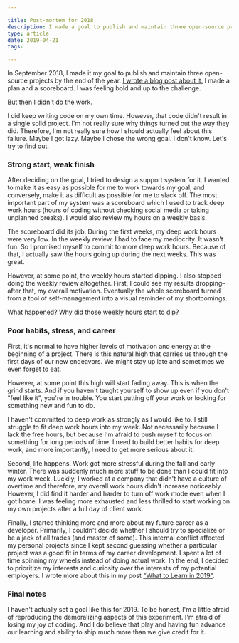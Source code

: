 ```yaml
---

title: Post-mortem for 2018
description: I made a goal to publish and maintain three open-source projects and then I didn't do that
type: article
date: 2019-04-21
tags:

---
```


In September 2018, I made it my goal to publish and maintain three open-source projects by the end of the year. [I wrote a blog post about it.](https://www.flashover.blog/posts/deep-work-and-the-4-disciplines-of-execution/) I made a plan and a scoreboard. I was feeling bold and up to the challenge.

But then I didn't do the work.

I did keep writing code on my own time. However, that code didn't result in a single solid project. I'm not really sure why things turned out the way they did. Therefore, I'm not really sure how I should actually feel about this failure. Maybe I got lazy. Maybe I chose the wrong goal. I don't know. Let's try to find out.

### Strong start, weak finish

After deciding on the goal, I tried to design a support system for it. I wanted to make it as easy as possible for me to work towards my goal, and conversely, make it as difficult as possible for me to slack off. The most important part of my system was a scoreboard which I used to track deep work hours (hours of coding without checking social media or taking unplanned breaks). I would also review my hours on a weekly basis.

The scoreboard did its job. During the first weeks, my deep work hours were very low. In the weekly review, I had to face my mediocrity. It wasn't fun. So I promised myself to commit to more deep work hours. Because of that, I actually saw the hours going up during the next weeks. This was great.

However, at some point, the weekly hours started dipping. I also stopped doing the weekly review altogether. First, I could see my results dropping–after that, my overall motivation. Eventually the whole scoreboard turned from a tool of self-management into a visual reminder of my shortcomings.

What happened? Why did those weekly hours start to dip?

### Poor habits, stress, and career

First, it's normal to have higher levels of motivation and energy at the beginning of a project. There is this natural high that carries us through the first days of our new endeavors. We might stay up late and sometimes we even forget to eat.

However, at some point this high will start fading away. This is when the grind starts. And if you haven't taught yourself to show up even if you don't "feel like it", you're in trouble. You start putting off your work or looking for something new and fun to do.

I haven't committed to deep work as strongly as I would like to. I still struggle to fit deep work hours into my week. Not necessarily because I lack the free hours, but because I'm afraid to push myself to focus on something for long periods of time. I need to build better habits for deep work, and more importantly, I need to get more serious about it.

Second, life happens. Work got more stressful during the fall and early winter. There was suddenly much more stuff to be done than I could fit into my work week. Luckily, I worked at a company that didn't have a culture of overtime and therefore, my overall work hours didn't increase noticeably. However, I did find it harder and harder to turn off work mode even when I got home. I was feeling more exhausted and less thrilled to start working on my own projects after a full day of client work.

Finally, I started thinking more and more about my future career as a developer. Primarily, I couldn't decide whether I should try to specialize or be a jack of all trades (and master of some). This internal conflict affected my personal projects since I kept second guessing whether a particular project was a good fit in terms of my career development. I spent a lot of time spinning my wheels instead of doing actual work. In the end, I decided to prioritize my interests and curiosity over the interests of my potential employers. I wrote more about this in my post ["What to Learn in 2019"](https://www.flashover.blog/posts/what-to-learn-in-2019/).

### Final notes

I haven't actually set a goal like this for 2019. To be honest, I'm a little afraid of reproducing the demoralizing aspects of this experiment. I'm afraid of losing my joy of coding. And I do believe that play and having fun advance our learning and ability to ship much more than we give credit for it.
